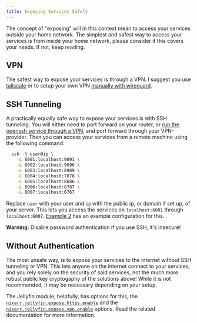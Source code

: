 ```yaml
---
title: Exposing Services Safely
---
```


The concept of "exposing" will in this context mean to access your services
outside your home network. The simplest and safest way to access your services
is from inside your home network, please consider if this covers your
needs. If not, keep reading.

## VPN

The safest way to expose your services is through
a VPN. I suggest you use [tailscale](https://tailscale.com/) or to setup
your own VPN [manually with wireguard](https://nixos.wiki/wiki/WireGuard).

## SSH Tunneling

A practically equally safe way to expose your services is with SSH tunneling.
You will either need to port forward on your router, or [run the openssh
service through a VPN](/options.html#nixarr.openssh.expose.vpn.enable),
and port forward through your VPN-provider. Then you can access your services
from a remote machine using the following command:

```sh
  ssh -N user@ip \
    -L 6001:localhost:9091 \
    -L 6002:localhost:9696 \
    -L 6003:localhost:8989 \
    -L 6004:localhost:7878 \
    -L 6005:localhost:8686 \
    -L 6006:localhost:8787 \
    -L 6007:localhost:6767
```

Replace `user` with your user and `ip` with the public ip, or domain if set
up, of your server. This lets you access the services on `localhost:6001`
through `localhost:6007`. [Example 2](/wiki/examples/example-2) has an
example configuration for this.

**Warning:** Disable password authentication if you use SSH, it's insecure!

## Without Authentication

The most unsafe way, is to expose your services to the internet without SSH
tunneling or VPN. This lets anyone on the internet connect to your services,
and you rely solely on the security of said services, not the much more
robust public key cryptogaphy of the solutions above! While it is not
recommended, it may be necessary depending on your setup.

The Jellyfin module, helpfully, has options for this, the
[`nixarr.jellyfin.expose.https.enable`](/options.html#nixarr.jellyfin.expose.https.enable)
and the
[`nixarr.jellyfin.expose.vpn.enable`](/options.html#nixarr.jellyfin.expose.vpn.enable)
options. Read the related documentation for more information.
